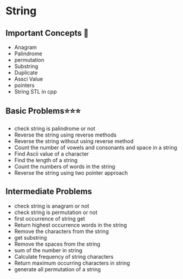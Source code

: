 # String
## Important Concepts 🚀
  - Anagram
  - Palindrome
  - permutation
  - Substring
  - Duplicate
  - Assci Value
  - pointers
  - String STL in cpp
## Basic Problems⭐⭐⭐
  - check string is palindrome or not 
  - Reverse the string using reverse methods
  - Reverse the string without using reverse method
  - Count the number of vowels and consonants and space in a string
  - Find Ascii value of a character
  - Find the length of a string
  - Count the numbers of words in the string 
  - Reverse the string using two pointer approach
## Intermediate Problems
  - check string is anagram or not
  - check string is permutation or not 
  - first occurrence of string get
  - Return highest occurrence words in the string
  - Remove the characters from the string 
  - get substring 
  - Remove the spaces from the string 
  - sum of the number in string 
  - Calculate frequency of string characters
  - Return maximum occurring characters in string 
  - generate all permutation of a string
  
